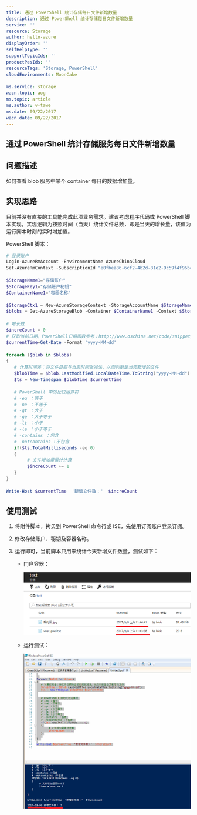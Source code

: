 ```yaml
---
title: 通过 PowerShell 统计存储每日文件新增数量
description: 通过 PowerShell 统计存储每日文件新增数量
service: ''
resource: Storage
author: hello-azure
displayOrder: ''
selfHelpType: ''
supportTopicIds: ''
productPesIds: ''
resourceTags: 'Storage, PowerShell'
cloudEnvironments: MoonCake

ms.service: storage
wacn.topic: aog
ms.topic: article
ms.author: v-tawe
ms.date: 09/22/2017
wacn.date: 09/22/2017
---
```

## 通过 PowerShell 统计存储服务每日文件新增数量

## 问题描述

如何查看 blob 服务中某个 container 每日的数据增加量。

## 实现思路

目前并没有直接的工具能完成此项业务需求。建议考虑程序代码或 PowerShell 脚本实现，实现逻辑为按照时间（当天）统计文件总数，即是当天的增长量，该值为运行脚本时刻的实时增加值。

PowerShell 脚本：

```PowerShell
# 登录账户
Login-AzureRmAccount -EnvironmentName AzureChinaCloud
Set-AzureRmContext -SubscriptionId "e0fbea86-6cf2-4b2d-81e2-9c59f4f96bcb"

$StorageName1="存储账户"
$StorageKey1="存储账户秘钥"
$ContainerName1="容器名称" 

$StorageCtx1 = New-AzureStorageContext -StorageAccountName $StorageName1 -StorageAccountKey $StorageKey1 -Environment AzureChinaCloud 
$blobs = Get-AzureStorageBlob -Container $ContainerName1 -Context $StorageCtx1

# 增长数
$increCount = 0
# 获取当前日期，PowerShell日期函数参考：http://www.oschina.net/code/snippet_222150_18220 
$currentTime=Get-Date -Format 'yyyy-MM-dd'

foreach ($blob in $blobs)
{
   # 计算时间差：将文件日期与当前时间做减法，从而判断是当天新增的文件
   $blobTime = $blob.LastModified.LocalDateTime.ToString("yyyy-MM-dd") 
   $ts = New-Timespan $blobTime $currentTime

   # PowerShell 中的比较运算符
   # -eq ：等于
   # -ne ：不等于
   # -gt ：大于
   # -ge ：大于等于
   # -lt ：小于
   # -le ：小于等于
   # -contains ：包含
   # -notcontains :不包含 
   if($ts.TotalMilliseconds -eq 0)
   {
        # 文件增加量累计计算
        $increCount += 1
   }
} 

Write-Host $currentTime  '新增文件数：'  $increCount
```

## 使用测试

1. 将附件脚本，拷贝到 PowerShell 命令行或 ISE，先使用订阅账户登录订阅。
2. 修改存储账户、秘钥及容器名称。
3. 运行即可，当前脚本只用来统计今天新增文件数量，测试如下：

    - 门户容器：
    
        ![portal](media/aog-storage-blob-howto-statistic-daily-files-via-powershell/portal.png)

    - 运行测试：
 
        ![powershell](media/aog-storage-blob-howto-statistic-daily-files-via-powershell/powershell.png)
